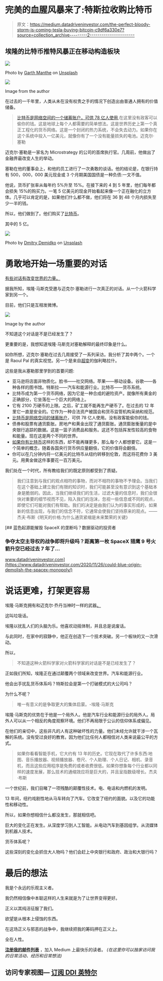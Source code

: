 # 完美的血腥风暴来了:特斯拉收购比特币

> 原文：<https://medium.datadriveninvestor.com/the-perfect-bloody-storm-is-coming-tesla-buying-bitcoin-c9df6a330e7?source=collection_archive---------2----------------------->

## 埃隆的比特币推特风暴正在移动构造板块

![](img/ff58266af3280086924709c090e8f5da.png)

Photo by [Garth Manthe](https://unsplash.com/@garth_manthe?utm_source=medium&utm_medium=referral) on [Unsplash](https://unsplash.com?utm_source=medium&utm_medium=referral)

![](img/cb3668d666cdccd0171d27ab3f1b29a4.png)

Image from the author

在过去的一千年里，人类从未在没有权贵之手的情况下创造出由普通人拥有的价值储备。

> [比特币是网络空间的一个储蓄账户，可供 78 亿人使用](https://medium.com/the-price-of-tomorrow/bitcoin-a-free-market-flag-vs-a-suffisticated-marketing-brand-846a86892a78),在这里没有政客可以偷你的钱。这是地球上每个人都需要的简单想法。这是世界历史上第一个真正工程化的货币网络。这是一个封闭的热力系统，不会失去动力。如果你在这个系统中投入一亿美元，就像你有了一个没有能量损失的电池。迈克尔·塞勒

迈克尔·塞勒是一家名为 Microstrategy 的公司的首席执行官。几周前，他做出了金融界最改变人生的举动。

塞勒在他的董事会上，和他的员工进行了一次勇敢的谈话。他的结论是，在银行持有 500，000，000 美元现金或 3 个月期美国国债是一种负债:一文不值。

他说，货币扩张率从每年约 5%升至 15%。在接下来的 4 到 5 年里，他们每年都会损失 15%的购买力。一笔 5 亿美元的现金开始看起来像一个正在融化的立方体。几乎可以肯定的是，如果他们什么都不做，他们将在 36 到 48 个月内损失至少一半的钱。

所以，他们做到了。他们购买了[比特币](http://bit.ly/37F7nHb)。

其中的 5 亿。

![](img/2c74456d3d28d316dde65331a7a6023b.png)

Photo by [Dmitry Demidko](https://unsplash.com/@wildbook?utm_source=medium&utm_medium=referral) on [Unsplash](https://unsplash.com?utm_source=medium&utm_medium=referral)

# 勇敢地开始一场重要的对话

[有些对话有改变世界的力量。](https://medium.com/the-price-of-tomorrow/this-is-what-happens-when-you-have-tesla-buying-bitcoin-14ce2b3836b8)

据我所知，埃隆·马斯克受邀与迈克尔·塞勒进行一次真正的对话。从一个火箭科学家到另一个。

目前，他们只是互相发微博。

![](img/cdd159f52afbe2c423c7da75fcbeb861.png)

Image by the author

不知道这个对话是不是已经发生了？

更重要的是，我想知道埃隆·马斯克对塞勒解释的最终印象是什么。

如你所想，迈克尔·塞勒在过去几周接受了一系列采访。我分析了其中两个。一个是 Raoul Pal 的真实视觉。另一个是来自[超变](https://bit.ly/38t5Lzs)的伽利略拉什。

这些是我从塞勒那里学到的首要问题:

*   亚马逊将店面非物质化。脸书——社交网络。苹果——移动设备。谷歌——各种各样的图书馆。特斯拉——汽车和能源行业。比特币——货币系统。
*   比特币成为第一个货币网络，因为它是一种合成的避险资产。就像所有黄金的正确部分，它坐落在一个巨大的网络上。
*   它有 2100 万硬币的上限。之后，矿工就不能再生产硬币了。在过去的 12 年里它一直是安全的。它作为一种合法资产被国会和货币监管机构采纳和规范。
*   [比特币是网络空间的储蓄账户](https://medium.com/never-fear/what-bitcoin-and-medium-have-in-common-a-decentralized-theory-7d937278544f)，可供 78 亿人使用。没有政客能偷你的钱。
*   债券和股票有通货膨胀。房地产和黄金出现了通货膨胀。通货膨胀衡量的是中央银行追踪的数据。这是一篮子消费品和服务。这还不包括挥发性较高的食物和能量。现在这是两个不同的世界。
*   [如果你有比特币](https://medium.com/datadriveninvestor/dont-panic-but-money-is-gonna-disappear-c6e186a628bb)这样的东西，却不能再赚更多，那么每个人都想要它。这是一个简单的概念，随着各国央行货币供应量翻倍，它的价值将会翻倍。
*   你可以在几分钟内将一亿美元的比特币从纽约转移到伦敦，而这将花费你 3 美元。用黄金做这件事要花一百万美元。

我们处在一个时代，所有教给我们的既定原则都受到了质疑。

> 我们注意到与我们的观点相符的事物，而对不相符的事物不予理会。当我们在这个基础上建立我们有限的知识时，我们可能甚至没有意识到这个基础本身是脆弱的。因此，当我们继续我们的生活，过滤大量的信息时，我们会很快对重要的细节视而不见，陷入我们的泡沫，忽视一些信息或不同的观点，即使它们可能对我们有帮助。我们的决定是由我们认为的事实形成的，如果新的信息出现，与我们的信念不符，它通常会使我们坚持原来的观点。——杰夫·布斯《明天的价格:为什么通货紧缩是未来繁荣的关键》

[](https://www.datadriveninvestor.com/2020/11/26/could-blue-origin-demolish-the-spacex-monopoly/) [## 蓝色起源能摧毁 SpaceX 的垄断吗？数据驱动的投资者

### 争夺太空主导权的战争即将升级吗？距离第一枚 SpaceX 猎鹰 9 号火箭升空已经过去 7 年了…

www.datadriveninvestor.com](https://www.datadriveninvestor.com/2020/11/26/could-blue-origin-demolish-the-spacex-monopoly/) 

# 说话更难，打架更容易

埃隆·马斯克拥有和迈克尔·乔丹当神时一样的武器[。](https://medium.com/never-fear/michael-jordans-advice-on-how-to-be-the-best-on-medium-2619a398d341)

这叫垃圾话。

埃隆以扰乱人们的头脑为乐。他喜欢动摇体制，并且总是说废话。

与此同时，在家中的寂静中，他正在创造下一个技术突破。另一个板块的又一次滑动。

所以，

> 不知道这种火箭科学家对火箭科学家的对话是不是已经发生了？

正如我们所知，埃隆正在通过颠覆两个领域来改变世界。汽车和能源行业。

他会出手扰乱货币体系吗？特斯拉会是第一个打破模式的大公司吗？

为什么不呢？

> 唯一有意义的是争取更大的集体启蒙。-埃隆·马斯克

埃隆·马斯克的优势在于他是一个局外人。他是汽车行业和能源行业的局外人。局外人可以从一个相反的角度观察环境。他们不再局限于公认的信仰体系或偏见。

在他们的亲切中，这些非凡的人有这种破坏性的力量。他们未经允许就干涉一个瓦解的系统。没有受过良好的教育。因为他们比任何人都相信对人类来说最公平的方式。

> 如果你看看智能手机，它大约有 13 年的历史。它现在取代了许多东西:地图、音乐播放器、视频播放器、卷尺、个人助理、个人日记、相机、录音机，而且这些应用程序是免费的或者收费很低。如果你想象每个行业都以同样的速度发展，那么技术的通缩效应将是巨大的，并且呈指数级增长。杰夫·布斯

一个世纪前，我们目睹了一项残酷的颠覆性技术。电、电话和内燃机的发明。

13 年间，纽约戏剧性地从马车转向了汽车。它改变了纽约的面貌。以及它的功能性和移动性。

所以，如果你想相信什么都没发生，那就相信吧。

巨大的变化正在发生。从深度学习到人工智能。从电动汽车到基因组学。从流媒体到机器人技术。

货币体系呢？

这些深刻的变化会抓住大人物吗？他们会赶上中央银行和政府、政治和大银行吗？

# 最后的想法

我是个永远的乐观主义者。

我仍然相信像中本聪这样的人生来就是为了让世界变得更好。

正义以其纯洁征服了我们。

欲望是从根本上侵蚀的东西。

在这场正义与邪恶的战争中，我继续把我的筹码押在正义上。

全在人性。

[**注册我的邮件列表**](https://mailchi.mp/104ad9e5f4d9/nuno-fabiao) ，加入 Medium 上最快乐的读者。
*(在这里你可以独家访问我的日常活动、经历和日常想法)*

## 访问专家视图— [订阅 DDI 英特尔](https://datadriveninvestor.com/ddi-intel)